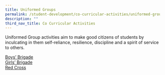 ```yaml
---
title: Uniformed Groups
permalink: /student-development/co-curricular-activities/uniformed-groups/
description: ""
third_nav_title: Co Curricular Activities
---
```

Uniformed Group activities aim to make good citizens of students by inculcating in them self-reliance, resilience, discipline and a spirit of service to others.

[Boys’ Brigade](files/CCA2023/bb-infographic_final2023.pdf) <br>
[Girls’ Brigade](/files/CCA2023/girls-brigade-infographic.pdf) <br>
[Red Cross](/files/CCA2023/red-cross-2023.pdf)